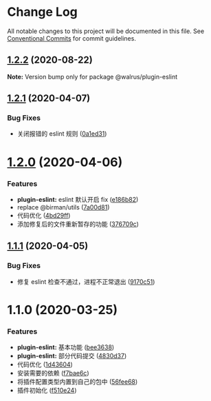 # Change Log

All notable changes to this project will be documented in this file.
See [Conventional Commits](https://conventionalcommits.org) for commit guidelines.

## [1.2.2](https://github.com/walrusjs/plugins/compare/@walrus/plugin-eslint@1.2.1...@walrus/plugin-eslint@1.2.2) (2020-08-22)

**Note:** Version bump only for package @walrus/plugin-eslint





## [1.2.1](https://github.com/walrusjs/plugins/compare/@walrus/plugin-eslint@1.2.0...@walrus/plugin-eslint@1.2.1) (2020-04-07)

### Bug Fixes

- 关闭报错的 eslint 规则 ([0a1ed31](https://github.com/walrusjs/plugins/commit/0a1ed313664adaef868440e239df5b97fd8d5a88))

# [1.2.0](https://github.com/walrusjs/plugins/compare/@walrus/plugin-eslint@1.1.1...@walrus/plugin-eslint@1.2.0) (2020-04-06)

### Features

- **plugin-eslint:** eslint 默认开启 fix ([e186b82](https://github.com/walrusjs/plugins/commit/e186b826dc5b0023edb58d2b097f2276486a3b9e))
- replace @birman/utils ([7a00d81](https://github.com/walrusjs/plugins/commit/7a00d81f4c85249e37686d8b9b5905db9968f5a1))
- 代码优化 ([4bd29ff](https://github.com/walrusjs/plugins/commit/4bd29ff6b2735f099ab75d28b8573b25144289e4))
- 添加修复后的文件重新暂存的功能 ([376709c](https://github.com/walrusjs/plugins/commit/376709c3b1a2d4127d858cc1c507bdee54437cb5))

## [1.1.1](https://github.com/walrusjs/plugins/compare/@walrus/plugin-eslint@1.1.0...@walrus/plugin-eslint@1.1.1) (2020-04-05)

### Bug Fixes

- 修复 eslint 检查不通过，进程不正常退出 ([9170c51](https://github.com/walrusjs/plugins/commit/9170c513acae0b296b14dbc457643571385651f5))

# 1.1.0 (2020-03-25)

### Features

- **plugin-eslint:** 基本功能 ([bee3638](https://github.com/walrusjs/plugins/commit/bee3638434a6f161798a636acbd15811cc4bc59e))
- **plugin-eslint:** 部分代码提交 ([4830d37](https://github.com/walrusjs/plugins/commit/4830d3795a925f41402b50650f4260eec56458b8))
- 代码优化 ([1d43604](https://github.com/walrusjs/plugins/commit/1d43604f5eb62607e1da789629c83e46b44fd0ee))
- 安装需要的依赖 ([f7bae6c](https://github.com/walrusjs/plugins/commit/f7bae6c49f94062356484791dfefb56f41796dac))
- 将插件配置类型内置到自己的包中 ([56fee68](https://github.com/walrusjs/plugins/commit/56fee684da4f5cf400dcff1bfbe513b55aa3eace))
- 插件初始化 ([f510e24](https://github.com/walrusjs/plugins/commit/f510e24139c284ed8b6aa00ed030bf286ae3e52c))
